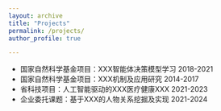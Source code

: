 ```yaml
---
layout: archive
title: "Projects"
permalink: /projects/
author_profile: true

---
```


* 国家自然科学基金项目：XXX智能体决策模型学习 2018\-2021
* 国家自然科学基金项目：XXX机制及应用研究 2014\-2017
* 省科技项目：人工智能驱动的XXX医疗健康XXX 2021\-2023
* 企业委托课题：基于XXX的人物关系挖掘及实现 2021\-2024
